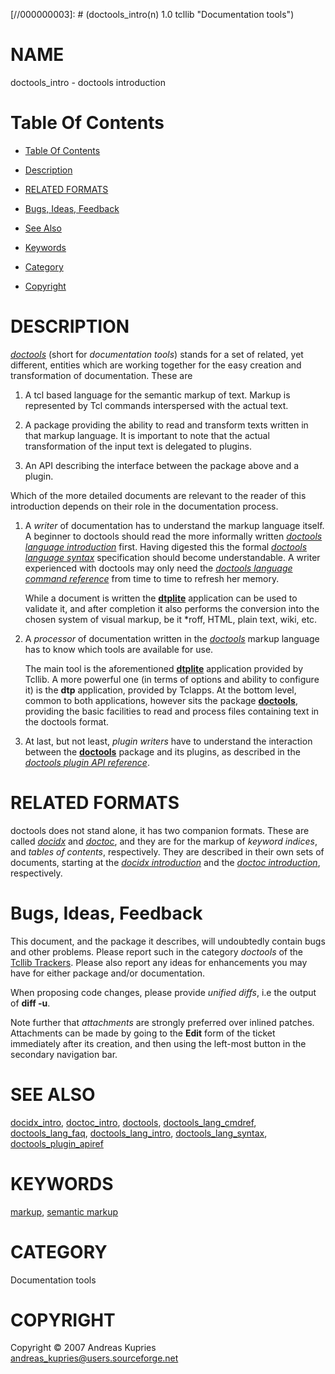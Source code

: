 
[//000000001]: # (doctools_intro - Documentation tools)
[//000000002]: # (Generated from file 'doctools_intro.man' by tcllib/doctools with format 'markdown')
[//000000003]: # (doctools_intro(n) 1.0 tcllib "Documentation tools")

# NAME

doctools_intro - doctools introduction

# <a name='toc'></a>Table Of Contents

  -  [Table Of Contents](#toc)

  -  [Description](#section1)

  -  [RELATED FORMATS](#section2)

  -  [Bugs, Ideas, Feedback](#section3)

  -  [See Also](#see-also)

  -  [Keywords](#keywords)

  -  [Category](#category)

  -  [Copyright](#copyright)

# <a name='description'></a>DESCRIPTION

*[doctools](../../../../index.md#doctools)* (short for *documentation tools*)
stands for a set of related, yet different, entities which are working together
for the easy creation and transformation of documentation. These are

  1. A tcl based language for the semantic markup of text. Markup is represented
     by Tcl commands interspersed with the actual text.

  1. A package providing the ability to read and transform texts written in that
     markup language. It is important to note that the actual transformation of
     the input text is delegated to plugins.

  1. An API describing the interface between the package above and a plugin.

Which of the more detailed documents are relevant to the reader of this
introduction depends on their role in the documentation process.

  1. A *writer* of documentation has to understand the markup language itself. A
     beginner to doctools should read the more informally written *[doctools
     language introduction](doctools_lang_intro.md)* first. Having digested this
     the formal *[doctools language syntax](doctools_lang_syntax.md)*
     specification should become understandable. A writer experienced with
     doctools may only need the *[doctools language command
     reference](doctools_lang_cmdref.md)* from time to time to refresh her
     memory.

     While a document is written the __[dtplite](../../apps/dtplite.md)__
     application can be used to validate it, and after completion it also
     performs the conversion into the chosen system of visual markup, be it
     *roff, HTML, plain text, wiki, etc.

  1. A *processor* of documentation written in the
     *[doctools](../../../../index.md#doctools)* markup language has to know
     which tools are available for use.

     The main tool is the aforementioned __[dtplite](../../apps/dtplite.md)__
     application provided by Tcllib. A more powerful one (in terms of options
     and ability to configure it) is the __dtp__ application, provided by
     Tclapps. At the bottom level, common to both applications, however sits the
     package __[doctools](doctools.md)__, providing the basic facilities to read
     and process files containing text in the doctools format.

  1. At last, but not least, *plugin writers* have to understand the interaction
     between the __[doctools](doctools.md)__ package and its plugins, as
     described in the *[doctools plugin API
     reference](doctools_plugin_apiref.md)*.

# <a name='section2'></a>RELATED FORMATS

doctools does not stand alone, it has two companion formats. These are called
*[docidx](../../../../index.md#docidx)* and
*[doctoc](../../../../index.md#doctoc)*, and they are for the markup of *keyword
indices*, and *tables of contents*, respectively. They are described in their
own sets of documents, starting at the *[docidx introduction](docidx_intro.md)*
and the *[doctoc introduction](doctoc_intro.md)*, respectively.

# <a name='section3'></a>Bugs, Ideas, Feedback

This document, and the package it describes, will undoubtedly contain bugs and
other problems. Please report such in the category *doctools* of the [Tcllib
Trackers](http://core.tcl.tk/tcllib/reportlist). Please also report any ideas
for enhancements you may have for either package and/or documentation.

When proposing code changes, please provide *unified diffs*, i.e the output of
__diff -u__.

Note further that *attachments* are strongly preferred over inlined patches.
Attachments can be made by going to the __Edit__ form of the ticket immediately
after its creation, and then using the left-most button in the secondary
navigation bar.

# <a name='see-also'></a>SEE ALSO

[docidx_intro](docidx_intro.md), [doctoc_intro](doctoc_intro.md),
[doctools](doctools.md), [doctools_lang_cmdref](doctools_lang_cmdref.md),
[doctools_lang_faq](doctools_lang_faq.md),
[doctools_lang_intro](doctools_lang_intro.md),
[doctools_lang_syntax](doctools_lang_syntax.md),
[doctools_plugin_apiref](doctools_plugin_apiref.md)

# <a name='keywords'></a>KEYWORDS

[markup](../../../../index.md#markup), [semantic
markup](../../../../index.md#semantic_markup)

# <a name='category'></a>CATEGORY

Documentation tools

# <a name='copyright'></a>COPYRIGHT

Copyright &copy; 2007 Andreas Kupries <andreas_kupries@users.sourceforge.net>
